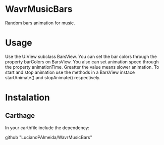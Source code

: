 # WavrMusicBars
Random bars animation for music.

# Usage 
Use the UIView subclass BarsView.
You can set the bar colors through the property barColors on BarsView.
You also can set animation speed through the property animationTime. Greatter the value means slower animation.
To start and stop animation use the methods in a BarsView instace startAnimate() and stopAnimate() respectively.

# Instalation

## Carthage
  
  In your carthfile include the dependency:
  
  github "LucianoPAlmeida/WavrMusicBars"



